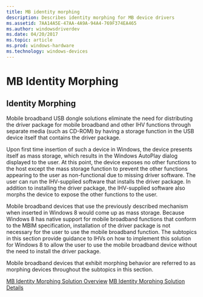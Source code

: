 ```yaml
---
title: MB identity morphing
description: Describes identity morphing for MB device drivers
ms.assetid: 7AA14A5E-47AA-4A9A-94A4-769F374EA465
ms.author: windowsdriverdev
ms.date: 04/20/2017
ms.topic: article
ms.prod: windows-hardware
ms.technology: windows-devices
---
```


# MB Identity Morphing


## Identity Morphing


Mobile broadband USB dongle solutions eliminate the need for distributing the driver package for mobile broadband and other IHV functions through separate media (such as CD-ROM) by having a storage function in the USB device itself that contains the driver package.

Upon first time insertion of such a device in Windows, the device presents itself as mass storage, which results in the Windows AutoPlay dialog displayed to the user. At this point, the device exposes no other functions to the host except the mass storage function to prevent the other functions appearing to the user as non-functional due to missing driver software. The user can run the IHV-supplied software that installs the driver package. In addition to installing the driver package, the IHV-supplied software also morphs the device to expose the other functions to the user.

Mobile broadband devices that use the previously described mechanism when inserted in Windows 8 would come up as mass storage. Because Windows 8 has native support for mobile broadband functions that conform to the MBIM specification, installation of the driver package is not necessary for the user to use the mobile broadband function. The subtopics in this section provide guidance to IHVs on how to implement this solution for Windows 8 to allow the user to use the mobile broadband device without the need to install the driver package.

Mobile broadband devices that exhibit morphing behavior are referred to as morphing devices throughout the subtopics in this section.

[MB Identity Morphing Solution Overview](mb-identity-morphing-solution-overview.md)
[MB Identity Morphing Solution Details](mb-identity-morphing-solution-details.md)
 

 





